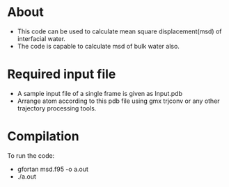 # About
* This code can be used to calculate mean square displacement(msd) of interfacial water.
* The code is capable to calculate msd of bulk water also.


# Required input file
* A sample input file of a single frame is given as Input.pdb
* Arrange atom according to this pdb file using gmx trjconv or any other trajectory processing tools.

# Compilation
To run the code:
* gfortan msd.f95 -o a.out
* ./a.out

